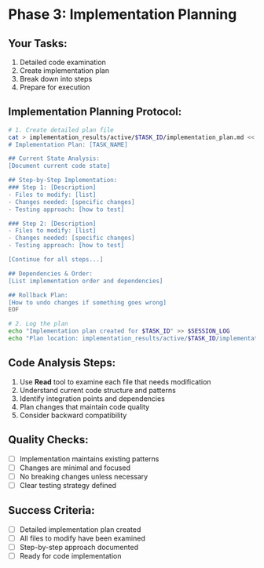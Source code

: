 # Phase 3: Implementation Planning

## Your Tasks:
1. Detailed code examination
2. Create implementation plan
3. Break down into steps
4. Prepare for execution

## Implementation Planning Protocol:
```bash
# 1. Create detailed plan file
cat > implementation_results/active/$TASK_ID/implementation_plan.md << 'EOF'
# Implementation Plan: [TASK_NAME]

## Current State Analysis:
[Document current code state]

## Step-by-Step Implementation:
### Step 1: [Description]
- Files to modify: [list]
- Changes needed: [specific changes]
- Testing approach: [how to test]

### Step 2: [Description]
- Files to modify: [list]
- Changes needed: [specific changes]
- Testing approach: [how to test]

[Continue for all steps...]

## Dependencies & Order:
[List implementation order and dependencies]

## Rollback Plan:
[How to undo changes if something goes wrong]
EOF

# 2. Log the plan
echo "Implementation plan created for $TASK_ID" >> $SESSION_LOG
echo "Plan location: implementation_results/active/$TASK_ID/implementation_plan.md" >> $SESSION_LOG
```

## Code Analysis Steps:
1. Use **Read** tool to examine each file that needs modification
2. Understand current code structure and patterns
3. Identify integration points and dependencies
4. Plan changes that maintain code quality
5. Consider backward compatibility

## Quality Checks:
- [ ] Implementation maintains existing patterns
- [ ] Changes are minimal and focused
- [ ] No breaking changes unless necessary
- [ ] Clear testing strategy defined

## Success Criteria:
- [ ] Detailed implementation plan created
- [ ] All files to modify have been examined
- [ ] Step-by-step approach documented
- [ ] Ready for code implementation
